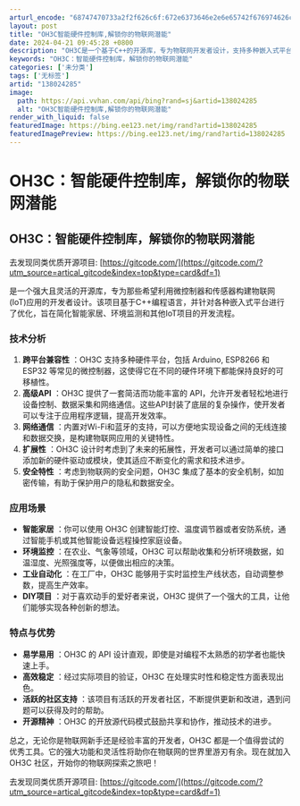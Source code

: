 ```yaml
---
arturl_encode: "68747470733a2f2f626c6f:672e6373646e2e6e65742f676974626c6f675f30303034382f:61727469636c652f64657461696c732f313338303234323835"
layout: post
title: "OH3C智能硬件控制库,解锁你的物联网潜能"
date: 2024-04-21 09:45:28 +0800
description: "OH3C是一个基于C++的开源库，专为物联网开发者设计，支持多种嵌入式平台，提供高级API简化设备控"
keywords: "OH3C：智能硬件控制库，解锁你的物联网潜能"
categories: ['未分类']
tags: ['无标签']
artid: "138024285"
image:
  path: https://api.vvhan.com/api/bing?rand=sj&artid=138024285
  alt: "OH3C智能硬件控制库,解锁你的物联网潜能"
render_with_liquid: false
featuredImage: https://bing.ee123.net/img/rand?artid=138024285
featuredImagePreview: https://bing.ee123.net/img/rand?artid=138024285
---
```


# OH3C：智能硬件控制库，解锁你的物联网潜能

## OH3C：智能硬件控制库，解锁你的物联网潜能

去发现同类优质开源项目:
[https://gitcode.com/](https://gitcode.com/?utm_source=artical_gitcode&index=top&type=card&df=1)

是一个强大且灵活的开源库，专为那些希望利用微控制器和传感器构建物联网(IoT)应用的开发者设计。该项目基于C++编程语言，并针对各种嵌入式平台进行了优化，旨在简化智能家居、环境监测和其他IoT项目的开发流程。

### 技术分析

1. **跨平台兼容性**
   ：OH3C 支持多种硬件平台，包括 Arduino, ESP8266 和 ESP32 等常见的微控制器，这使得它在不同的硬件环境下都能保持良好的可移植性。
2. **高级API**
   ：OH3C 提供了一套简洁而功能丰富的 API，允许开发者轻松地进行设备控制、数据采集和网络通信。这些API封装了底层的复杂操作，使开发者可以专注于应用程序逻辑，提高开发效率。
3. **网络通信**
   ：内置对Wi-Fi和蓝牙的支持，可以方便地实现设备之间的无线连接和数据交换，是构建物联网应用的关键特性。
4. **扩展性**
   ：OH3C 设计时考虑到了未来的拓展性，开发者可以通过简单的接口添加新的硬件驱动或模块，使其适应不断变化的需求和技术进步。
5. **安全特性**
   ：考虑到物联网的安全问题，OH3C 集成了基本的安全机制，如加密传输，有助于保护用户的隐私和数据安全。

### 应用场景

* **智能家居**
  ：你可以使用 OH3C 创建智能灯控、温度调节器或者安防系统，通过智能手机或其他智能设备远程操控家庭设备。
* **环境监控**
  ：在农业、气象等领域，OH3C 可以帮助收集和分析环境数据，如温湿度、光照强度等，以便做出相应的决策。
* **工业自动化**
  ：在工厂中，OH3C 能够用于实时监控生产线状态，自动调整参数，提高生产效率。
* **DIY项目**
  ：对于喜欢动手的爱好者来说，OH3C 提供了一个强大的工具，让他们能够实现各种创新的想法。

### 特点与优势

* **易学易用**
  ：OH3C 的 API 设计直观，即使是对编程不太熟悉的初学者也能快速上手。
* **高效稳定**
  ：经过实际项目的验证，OH3C 在处理实时性和稳定性方面表现出色。
* **活跃的社区支持**
  ：该项目有活跃的开发者社区，不断提供更新和改进，遇到问题可以获得及时的帮助。
* **开源精神**
  ：OH3C 的开放源代码模式鼓励共享和协作，推动技术的进步。

总之，无论你是物联网新手还是经验丰富的开发者，OH3C 都是一个值得尝试的优秀工具。它的强大功能和灵活性将助你在物联网的世界里游刃有余。现在就加入 OH3C 社区，开始你的物联网探索之旅吧！

去发现同类优质开源项目:
[https://gitcode.com/](https://gitcode.com/?utm_source=artical_gitcode&index=top&type=card&df=1)